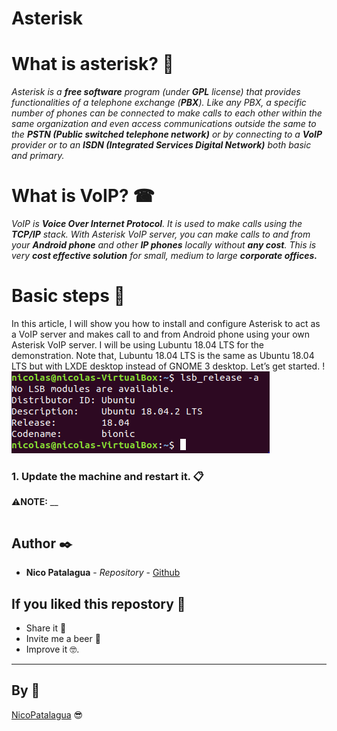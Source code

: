 # Asterisk
# What is asterisk? 🤔
_Asterisk is a **free software** program (under **GPL** license) that provides functionalities of a telephone exchange (**PBX**). Like any PBX, a specific number of phones can be connected to make calls to each other within the same organization and even access communications outside the same to the **PSTN (Public switched telephone network)** or by connecting to a **VoIP** provider or to an **ISDN (Integrated Services Digital Network)** both basic and primary._

# What is VoIP? ☎
_VoIP is **Voice Over Internet Protocol**. It is used to make calls using the **TCP/IP** stack. With Asterisk VoIP server, you can make calls to and from your **Android phone** and other **IP phones** locally without **any cost**. This is very **cost effective solution** for small, medium to large **corporate offices.**_


# Basic steps 📖

In this article, I will show you how to install and configure Asterisk to act as a VoIP server and makes call to and from Android phone using your own Asterisk VoIP server. I will be using Lubuntu 18.04 LTS for the demonstration. Note that, Lubuntu 18.04 LTS is the same as Ubuntu 18.04 LTS but with LXDE desktop instead of GNOME 3 desktop. Let’s get started.
!![Image](version.png)
### 1. Update the machine and restart it. 📋


⚠**NOTE:** __
```

```




## Author ✒️

* **Nico Patalagua** - *Repository* - [Github](https://github.com/NicoPatalagua)

## If you liked this repostory 🎁
* Share it 📢
* Invite me a beer 🍺  
* Improve it 🤓.

---
## By 📌
[NicoPatalagua](https://www.instagram.com/nicopatalagua/) 😎
